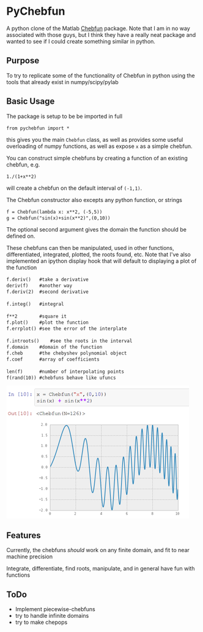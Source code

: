 PyChebfun
=========

A python clone of the Matlab [Chebfun](http://www2.maths.ox.ac.uk/chebfun/) package.  Note that I am in no way associated with those guys, but I think they have a really neat package and wanted to see if I could create something similar in python.

Purpose
-------

To try to replicate some of the functionality of Chebfun in python using the tools that already exist in numpy/scipy/pylab

Basic Usage
-----------

The package is setup to be be imported in full

    from pychebfun import *

this gives you the main `Chebfun` class, as well as provides some useful overloading of numpy functions, as well as expose `x` as a simple chebfun.

You can construct simple chebfuns by creating a function of an existing chebfun, e.g.

    1./(1+x**2)

will create a chebfun on the default interval of `(-1,1)`.

The Chebfun constructor also excepts any python function, or strings

    f = Chebfun(lambda x: x**2, (-5,5))
    g = Chebfun("sin(x)+sin(x**2)",(0,10))

The optional second argument gives the domain the function should be defined on.

These chebfuns can then be manipulated, used in other functions, differentiated, integrated, plotted, the roots found, etc.  Note that I've also implemented an ipython display hook that will default to displaying a plot of the function

    f.deriv()   #take a derivative
    deriv(f)    #another way
    f.deriv(2)  #second derivative

    f.integ()   #integral

    f**2        #square it
    f.plot()    #plot the function
    f.errplot() #see the error of the interplate

    f.introots()    #see the roots in the interval
    f.domain    #domain of the function
    f.cheb      #the chebyshev polynomial object
    f.coef      #array of coefficients

    len(f)      #number of interpolating points
    f(rand(10)) #chebfuns behave like ufuncs

![an ipython notebook screenshot](https://github.com/alexalemi/pychebfun/raw/master/docs/ipython-notebook-screenshot.png "ipython notebook screenshot")

Features
--------

Currently, the chebfuns *should* work on any finite domain, and fit to near machine precision

Integrate, differentiate, find roots, manipulate, and in general have fun with functions


ToDo
----

* Implement piecewise-chebfuns
* try to handle infinite domains
* try to make chepops




